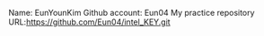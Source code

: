 Name: EunYounKim
Github account: Eun04
My practice repository URL:https://github.com/Eun04/intel_KEY.git
